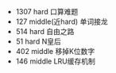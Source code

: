 * 1307 hard 口算难题
* 127 middle(近hard)  单词接龙
* 514 hard 自由之路
* 51 hard N皇后
* 402 middle 移掉K位数字
* 146 middle LRU缓存机制